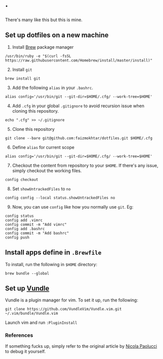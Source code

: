 # · 

There's many like this but this is mine.

## Set up dotfiles on a new machine

1. Install [Brew][1] package manager

```
/usr/bin/ruby -e "$(curl -fsSL https://raw.githubusercontent.com/Homebrew/install/master/install)"
```

2. Install `git`

```
brew install git
```

3. Add the following `alias` in your `.bashrc`.

```
alias config='/usr/bin/git --git-dir=$HOME/.cfg/ --work-tree=$HOME'
```

4. Add `.cfg` in your global `.gitignore` to avoid recursion issue when cloning this repository.

```
echo ".cfg" >> ~/.gitignore
```

5. Clone this repository

```
git clone --bare git@github.com:faizmokhtar/dotfiles.git $HOME/.cfg
```

6. Define `alias` for current scope

```
alias config='/usr/bin/git --git-dir=$HOME/.cfg/ --work-tree=$HOME'
```

7. Checkout the content from repository to your `$HOME`. If there's any issue, simply checkout the working files.

```
config checkout
```

8. Set `showUntrackedFiles` to `no`

```
config config --local status.showUntrackedFiles no
```

9. Now, you can use `config` like how you normally use `git`. Eg:

```
config status
config add .vimrc
config commit -m "Add vimrc"
config add .bashrc
config commit -m "Add bashrc"
config push
```

## Install apps define in `.Brewfile`

To install, run the following in `$HOME` directory:

```
brew bundle --global
```

## Set up [Vundle][2]

Vundle is a plugin manager for vim. To set it up, run the following:

```
git clone https://github.com/VundleVim/Vundle.vim.git ~/.vim/bundle/Vundle.vim
```

Launch vim and run `:PluginInstall`

### References

If something fucks up, simply refer to the original article
by [Nicola Paolucci][3] to debug it yourself.

[1]:https://brew.sh/
[2]:https://github.com/VundleVim/Vundle.vim
[3]:https://developer.atlassian.com/blog/2016/02/best-way-to-store-dotfiles-git-bare-repo/
